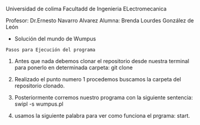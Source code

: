Universidad de colima
Facultadd de Ingenieria ELectromecanica


Profesor: Dr.Ernesto Navarro Alvarez
Alumna: Brenda Lourdes González de León
* Solución del mundo de Wumpus


`Pasos para Ejecución del programa`


1. Antes que nada debemos clonar el repositorio desde nuestra terminal para ponerlo en determinada carpeta:
		git clone

2. Realizado el punto numero 1 procedemos buscamos la carpeta del repositorio clonado.

3. Posteriormente corremos nuestro programa con la siguiente sentencia:
		swipl -s wumpus.pl

4. usamos la siguiente palabra para ver como funciona el prgrama:
		start.

